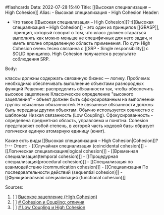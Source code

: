#flashcards
Data: 2022-07-28 15:40
Title: [[Высокая специализация – High Cohesion]]
Alias:
	- Высокая специализация
	- High Cohesion
Header:
- Что такое [[Высокая специализация – High Cohesion]]?::[[Высокая специализация – High Cohesion]] - это один из принципов [[GRASP]],   принцип, который говорит о том, что класс должен стараться выполнять как можно меньше не специфичных для него задач, и иметь вполне определенную область применения. По сути High Cohesion очень тесно связанна с [[SRP - Single responsibility]] с SOLID принципов. High Cohesion получается в результате соблюдения SRP.
<!--SR:!2023-11-05,10,350-->

Body:


классы должны содержать связанную бизнес — логику.
Проблема: необходимо обеспечивать выполнение объектами разнородных функций
Решение: распределить обязанности так, чтобы обеспечить высокое
зацепление
Классическое определение "высокого зацепления" - объект должен быть сфокусированным на выполнении группы связанных обязанностей. Не связанные обязанности должны быть переданы другим объектам. Обычно используется совместно с шаблоном Низкая связанность (Low Coupling).
Сфокусированность - определена предметная область, управляема и понятна.
Cohesion представляет собой степень, в которой часть кодовой базы образует логически единую атомарную единицу (юнит).

Какие есть виды [[Высокая специализация – High Cohesion|Cohesion]]?
!---
Ответ:
	- [[Случайная специализация (coincidental cohesion)]]
	- [[Логическая специализация(logical cohesion)]]
	- [[Временная специализация(temporal cohesion)]]
	- [[Процедурная специализация(procedural cohesion)]]
	- [[Специализация по взаимодействию (communication cohesion)]]
	- [[Специализация По последовательности действий (sequential cohesion)]]
	- [[Функциональная специализация (functional cohesion)]]
<!--SR:!2023-11-03,10,270-->


Sources:
1) [ ] [Высокое зацепление (High Cohesion)](https://vc.ru/u/602304-mihail-fokeev/176108-shablony-proektirovaniya-ne-v-programmirovanii-chast-2)
2) [ ] [# Cohesion и Coupling: отличия](https://habr.com/ru/post/568216/)
3) [ ] [# Low Coupling и High Cohesion](https://medium.com/german-gorelkin/low-coupling-high-cohesion-d36369fb1be9)
